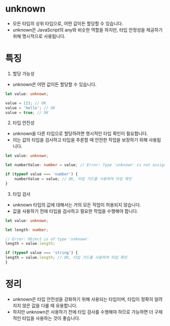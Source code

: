 
# unknown
- 모든 타입의 상위 타입으로, 어떤 값이든 할당할 수 있습니다. 
- unknown은 JavaScript의 any와 비슷한 역할을 하지만, 타입 안정성을 제공하기 위해 명시적으로 사용됩니다.

# 특징

1. 할당 가능성
- unknown은 어떤 값이든 할당할 수 있습니다.

```typescript
let value: unknown;

value = 123; // OK
value = 'hello'; // OK
value = true; // OK
```


2. 타입 안전성
- unknown을 다른 타입으로 할당하려면 명시적인 타입 확인이 필요합니다.
- 이는 값의 타입을 검사하고 타입을 추론할 때 안전한 작업을 보장하기 위해 사용됩니다.

```typescript
let value: unknown;

let numberValue: number = value; // Error: Type 'unknown' is not assignable to type 'number'

if (typeof value === 'number') {
    numberValue = value; // OK, 타입 가드를 사용하여 타입 확인
}
```


3. 타입 검사
- unknown 타입의 값에 대해서는 거의 모든 작업이 허용되지 않습니다. 
- 값을 사용하기 전에 타입을 검사하고 필요한 작업을 수행해야 합니다.

```typescript
let value: unknown;

let length: number;

// Error: Object is of type 'unknown'
length = value.length;

if (typeof value === 'string') {
length = value.length; // OK, 타입 가드를 사용하여 타입 확인
}
```

# 정리
- unknown은 타입 안전성을 강화하기 위해 사용되는 타입이며, 타입이 정확히 알려지지 않은 값을 다룰 때 유용합니다. 
- 하지만 unknown은 사용하기 전에 타입 검사를 수행해야 하므로 가능하면 더 구체적인 타입을 사용하는 것이 좋습니다.




